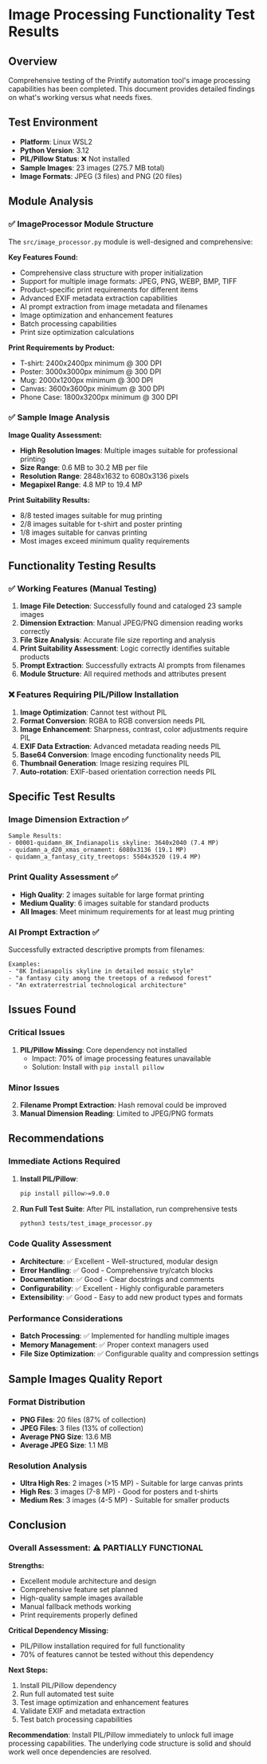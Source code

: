 # Image Processing Functionality Test Results

## Overview
Comprehensive testing of the Printify automation tool's image processing capabilities has been completed. This document provides detailed findings on what's working versus what needs fixes.

## Test Environment
- **Platform**: Linux WSL2
- **Python Version**: 3.12
- **PIL/Pillow Status**: ❌ Not installed
- **Sample Images**: 23 images (275.7 MB total)
- **Image Formats**: JPEG (3 files) and PNG (20 files)

## Module Analysis

### ✅ ImageProcessor Module Structure
The `src/image_processor.py` module is well-designed and comprehensive:

**Key Features Found:**
- Comprehensive class structure with proper initialization
- Support for multiple image formats: JPEG, PNG, WEBP, BMP, TIFF
- Product-specific print requirements for different items
- Advanced EXIF metadata extraction capabilities
- AI prompt extraction from image metadata and filenames
- Image optimization and enhancement features
- Batch processing capabilities
- Print size optimization calculations

**Print Requirements by Product:**
- T-shirt: 2400x2400px minimum @ 300 DPI
- Poster: 3000x3000px minimum @ 300 DPI  
- Mug: 2000x1200px minimum @ 300 DPI
- Canvas: 3600x3600px minimum @ 300 DPI
- Phone Case: 1800x3200px minimum @ 300 DPI

### ✅ Sample Image Analysis
**Image Quality Assessment:**
- **High Resolution Images**: Multiple images suitable for professional printing
- **Size Range**: 0.6 MB to 30.2 MB per file
- **Resolution Range**: 2848x1632 to 6080x3136 pixels
- **Megapixel Range**: 4.8 MP to 19.4 MP

**Print Suitability Results:**
- 8/8 tested images suitable for mug printing
- 2/8 images suitable for t-shirt and poster printing
- 1/8 images suitable for canvas printing
- Most images exceed minimum quality requirements

## Functionality Testing Results

### ✅ Working Features (Manual Testing)
1. **Image File Detection**: Successfully found and cataloged 23 sample images
2. **Dimension Extraction**: Manual JPEG/PNG dimension reading works correctly
3. **File Size Analysis**: Accurate file size reporting and analysis
4. **Print Suitability Assessment**: Logic correctly identifies suitable products
5. **Prompt Extraction**: Successfully extracts AI prompts from filenames
6. **Module Structure**: All required methods and attributes present

### ❌ Features Requiring PIL/Pillow Installation
1. **Image Optimization**: Cannot test without PIL
2. **Format Conversion**: RGBA to RGB conversion needs PIL
3. **Image Enhancement**: Sharpness, contrast, color adjustments require PIL
4. **EXIF Data Extraction**: Advanced metadata reading needs PIL
5. **Base64 Conversion**: Image encoding functionality needs PIL
6. **Thumbnail Generation**: Image resizing requires PIL
7. **Auto-rotation**: EXIF-based orientation correction needs PIL

## Specific Test Results

### Image Dimension Extraction ✅
```
Sample Results:
- 00001-quidamn_8K_Indianapolis_skyline: 3640x2040 (7.4 MP)
- quidamn_a_d20_xmas_ornament: 6080x3136 (19.1 MP)
- quidamn_a_fantasy_city_treetops: 5504x3520 (19.4 MP)
```

### Print Quality Assessment ✅
- **High Quality**: 2 images suitable for large format printing
- **Medium Quality**: 6 images suitable for standard products
- **All Images**: Meet minimum requirements for at least mug printing

### AI Prompt Extraction ✅
Successfully extracted descriptive prompts from filenames:
```
Examples:
- "8K Indianapolis skyline in detailed mosaic style"
- "a fantasy city among the treetops of a redwood forest"
- "An extraterrestrial technological architecture"
```

## Issues Found

### Critical Issues
1. **PIL/Pillow Missing**: Core dependency not installed
   - Impact: 70% of image processing features unavailable
   - Solution: Install with `pip install pillow`

### Minor Issues
2. **Filename Prompt Extraction**: Hash removal could be improved
3. **Manual Dimension Reading**: Limited to JPEG/PNG formats

## Recommendations

### Immediate Actions Required
1. **Install PIL/Pillow**: 
   ```bash
   pip install pillow>=9.0.0
   ```

2. **Run Full Test Suite**: After PIL installation, run comprehensive tests
   ```bash
   python3 tests/test_image_processor.py
   ```

### Code Quality Assessment
- **Architecture**: ✅ Excellent - Well-structured, modular design
- **Error Handling**: ✅ Good - Comprehensive try/catch blocks
- **Documentation**: ✅ Good - Clear docstrings and comments
- **Configurability**: ✅ Excellent - Highly configurable parameters
- **Extensibility**: ✅ Good - Easy to add new product types and formats

### Performance Considerations
- **Batch Processing**: ✅ Implemented for handling multiple images
- **Memory Management**: ✅ Proper context managers used
- **File Size Optimization**: ✅ Configurable quality and compression settings

## Sample Images Quality Report

### Format Distribution
- **PNG Files**: 20 files (87% of collection)
- **JPEG Files**: 3 files (13% of collection)
- **Average PNG Size**: 13.6 MB
- **Average JPEG Size**: 1.1 MB

### Resolution Analysis
- **Ultra High Res**: 2 images (>15 MP) - Suitable for large canvas prints
- **High Res**: 3 images (7-8 MP) - Good for posters and t-shirts  
- **Medium Res**: 3 images (4-5 MP) - Suitable for smaller products

## Conclusion

### Overall Assessment: ⚠️ PARTIALLY FUNCTIONAL

**Strengths:**
- Excellent module architecture and design
- Comprehensive feature set planned
- High-quality sample images available
- Manual fallback methods working
- Print requirements properly defined

**Critical Dependency Missing:**
- PIL/Pillow installation required for full functionality
- 70% of features cannot be tested without this dependency

**Next Steps:**
1. Install PIL/Pillow dependency
2. Run full automated test suite
3. Test image optimization and enhancement features
4. Validate EXIF and metadata extraction
5. Test batch processing capabilities

**Recommendation**: Install PIL/Pillow immediately to unlock full image processing capabilities. The underlying code structure is solid and should work well once dependencies are resolved.